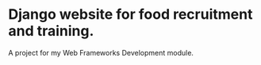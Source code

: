 # Django website for food recruitment and training.
A project for my Web Frameworks Development module.
